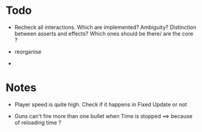 # Todo

- Recheck all interactions. Which are implemented? Ambiguity? Distinction between asserts and effects? Which ones should be there/ are the core ?

- reorganise
-


# Notes

- Player speed is quite high. Check if it happens in Fixed Update or not

- Guns can't fire more than one bullet when Time is stopped
 ==> because of reloading time ?
